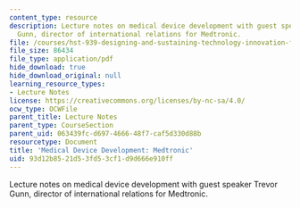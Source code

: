 ```yaml
---
content_type: resource
description: Lecture notes on medical device development with guest speaker Trevor
  Gunn, director of international relations for Medtronic.
file: /courses/hst-939-designing-and-sustaining-technology-innovation-for-global-health-practice-spring-2008/93d12b8521d53fd53cf1d9d666e910ff_lecture08.pdf
file_size: 86434
file_type: application/pdf
hide_download: true
hide_download_original: null
learning_resource_types:
- Lecture Notes
license: https://creativecommons.org/licenses/by-nc-sa/4.0/
ocw_type: OCWFile
parent_title: Lecture Notes
parent_type: CourseSection
parent_uid: 063439fc-d697-4666-48f7-caf5d330d88b
resourcetype: Document
title: 'Medical Device Development: Medtronic'
uid: 93d12b85-21d5-3fd5-3cf1-d9d666e910ff
---
```

Lecture notes on medical device development with guest speaker Trevor Gunn, director of international relations for Medtronic.